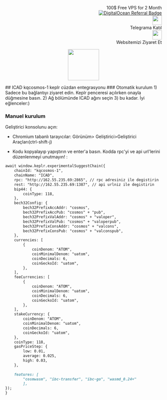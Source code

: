 <p style="font-size:14px" align="right">
 100$ Free VPS for 2 Month <br>
 <a target="_blank" href="https://www.digitalocean.com/?refcode=410c988c8b3e&utm_campaign=Referral_Invite&utm_medium=Referral_Program&utm_source=badge"><img src="https://web-platforms.sfo2.cdn.digitaloceanspaces.com/WWW/Badge%201.svg" alt="DigitalOcean Referral Badge" /></a></br>
 <a href="https://t.me/nodeistt" target="_blank"><img src="https://github.com/Nodeist/Testnet_Kurulumlar/blob/fee87fe32609c1704206721b9fb16e4c5de75a96/telegramlogo.png" width="30"/></a><br>Telegrama Katıl<br>
<a href="https://nodeist.site/" target="_blank"><img src="https://raw.githubusercontent.com/Nodeist/Testnet_Kurulumlar/main/logo.png" width="30"/></a><br> Websitemizi Ziyaret Et 
</p>
<p align="center">
  <img height="100" src="https://i.hizliresim.com/k29umk7.png">
</p>
## ICAD kqcosmos-1 keplr cüzdan entegrasyonu
<!--
#### Gereksinimler
[keplr cüzdan uzantısı](https://google.com)
-->
### Otomatik kurulum
1) Sadece bu bağlantıyı ziyaret edin. Keplr penceresi açılırken onayla düğmesine basın.  
2) Ağ bölümünde ICAD ağını seçin  
3) bu kadar. İyi eğlenceler:)  

### Manuel kurulum

Geliştirici konsolunu açın:

- Chromium tabanlı tarayıcılar: Görünüm> Geliştirici>Geliştirici Araçları(ctrl-shift-j)

- Kodu kopyalayıp yapıştırın ve enter'a basın. Kodda rpc'yi ve api url'lerini düzenlenmeyi unutmayın! :


```markdown
await window.keplr.experimentalSuggestChain({
    chainId: "kqcosmos-1",
    chainName: "ICAD",
    rpc: "http://162.55.235.69:2865", // rpc adresiniz ile degistirin
    rest: "http://162.55.235.69:1387", // api urlniz ile degistirin
    bip44: {
        coinType: 118,
    },
    bech32Config: {
        bech32PrefixAccAddr: "cosmos",
        bech32PrefixAccPub: "cosmos" + "pub",
        bech32PrefixValAddr: "cosmos" + "valoper",
        bech32PrefixValPub: "cosmos" + "valoperpub",
        bech32PrefixConsAddr: "cosmos" + "valcons",
        bech32PrefixConsPub: "cosmos" + "valconspub",
    },
    currencies: [ 
        { 
            coinDenom: "ATOM", 
            coinMinimalDenom: "uatom", 
            coinDecimals: 6, 
            coinGeckoId: "uatom", 
        }, 
    ],
    feeCurrencies: [
        {
            coinDenom: "ATOM",
            coinMinimalDenom: "uatom",
            coinDecimals: 6,
            coinGeckoId: "uatom",
        },
    ],
    stakeCurrency: {
        coinDenom: "ATOM",
        coinMinimalDenom: "uatom",
        coinDecimals: 6,
        coinGeckoId: "uatom",
    },
    coinType: 118,
    gasPriceStep: {
        low: 0.01,
        average: 0.025,
        high: 0.03,
    },
    
    features: [
        "cosmwasm", "ibc-transfer", "ibc-go", "wasmd_0.24+"
        ],
});
}
```
